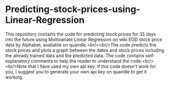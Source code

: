 # Predicting-stock-prices-using-Linear-Regression
This repository contains the code for predicting stock prices for 35 days into the future using Multivariate Linear Regression on wiki EOD stock price data by Alphabet, available on quandle.&lt;br/>&lt;br/>The code predicts the stock prices and plots a graph between the dates and stock prices including the already trained data and the predicted data. The code contains self-explanatory comments to help the reader to understand the code.&lt;br/>&lt;br/>Note that I have used my own api key. If this code doesn't work for you, I suggest you to generate your own api key on quandle to get it working.
